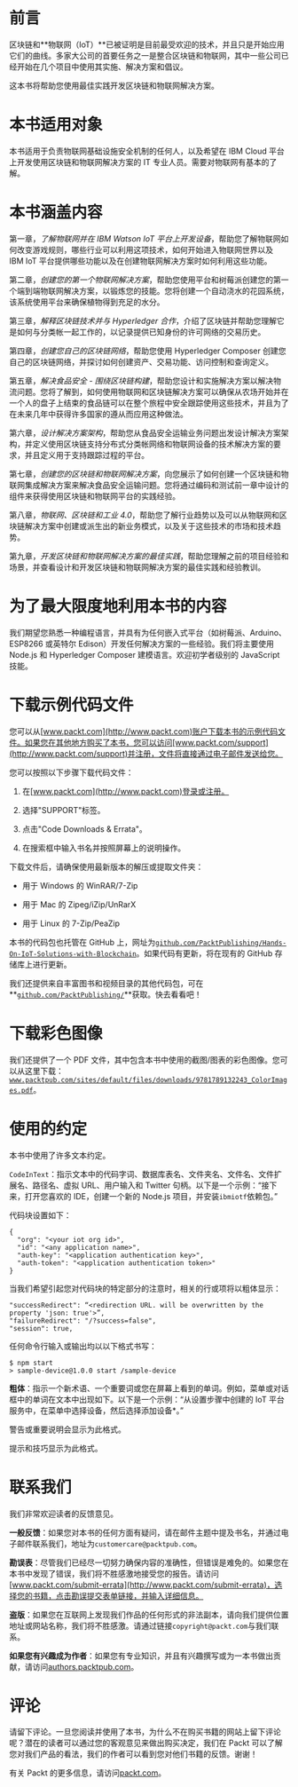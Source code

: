 # 前言

区块链和**物联网（IoT）**已被证明是目前最受欢迎的技术，并且只是开始应用它们的曲线。多家大公司的首要任务之一是整合区块链和物联网，其中一些公司已经开始在几个项目中使用其实施、解决方案和倡议。

这本书将帮助您使用最佳实践开发区块链和物联网解决方案。

# 本书适用对象

本书适用于负责物联网基础设施安全机制的任何人，以及希望在 IBM Cloud 平台上开发使用区块链和物联网解决方案的 IT 专业人员。需要对物联网有基本的了解。

# 本书涵盖内容

第一章，*了解物联网并在 IBM Watson IoT 平台上开发设备*，帮助您了解物联网如何改变游戏规则，哪些行业可以利用这项技术，如何开始进入物联网世界以及 IBM IoT 平台提供哪些功能以及在创建物联网解决方案时如何利用这些功能。

第二章，*创建您的第一个物联网解决方案*，帮助您使用平台和树莓派创建您的第一个端到端物联网解决方案，以锻炼您的技能。您将创建一个自动浇水的花园系统，该系统使用平台来确保植物得到充足的水分。

第三章，*解释区块链技术并与 Hyperledger 合作*，介绍了区块链并帮助您理解它是如何与分类帐一起工作的，以记录提供已知身份的许可网络的交易历史。

第四章，*创建您自己的区块链网络*，帮助您使用 Hyperledger Composer 创建您自己的区块链网络，并探讨如何创建资产、交易功能、访问控制和查询定义。

第五章，*解决食品安全 - 围绕区块链构建*，帮助您设计和实施解决方案以解决物流问题。您将了解到，如何使用物联网和区块链解决方案可以确保从农场开始并在一个人的盘子上结束的食品链可以在整个旅程中安全跟踪使用这些技术，并且为了在未来几年中获得许多国家的遵从而应用这种做法。

第六章，*设计解决方案架构*，帮助您从食品安全运输业务问题出发设计解决方案架构，并定义使用区块链支持分布式分类帐网络和物联网设备的技术解决方案的要求，并且定义用于支持跟踪过程的平台。

第七章，*创建您的区块链和物联网解决方案*，向您展示了如何创建一个区块链和物联网集成解决方案来解决食品安全运输问题。您将通过编码和测试前一章中设计的组件来获得使用区块链和物联网平台的实践经验。

第八章，*物联网、区块链和工业 4.0*，帮助您了解行业趋势以及可以从物联网和区块链解决方案中创建或派生出的新业务模式，以及关于这些技术的市场和技术趋势。

第九章，*开发区块链和物联网解决方案的最佳实践*，帮助您理解之前的项目经验和场景，并查看设计和开发区块链和物联网解决方案的最佳实践和经验教训。

# 为了最大限度地利用本书的内容

我们期望您熟悉一种编程语言，并具有为任何嵌入式平台（如树莓派、Arduino、ESP8266 或英特尔 Edison）开发任何解决方案的一些经验。我们将主要使用 Node.js 和 Hyperledger Composer 建模语言。欢迎初学者级别的 JavaScript 技能。

# 下载示例代码文件

您可以从[www.packt.com](http://www.packt.com)账户下载本书的示例代码文件。如果您在其他地方购买了本书，您可以访问[www.packt.com/support](http://www.packt.com/support)并注册，文件将直接通过电子邮件发送给您。

您可以按照以下步骤下载代码文件：

1.  在[www.packt.com](http://www.packt.com)登录或注册。

1.  选择"SUPPORT"标签。

1.  点击"Code Downloads & Errata"。

1.  在搜索框中输入书名并按照屏幕上的说明操作。

下载文件后，请确保使用最新版本的解压或提取文件夹：

+   用于 Windows 的 WinRAR/7-Zip

+   用于 Mac 的 Zipeg/iZip/UnRarX

+   用于 Linux 的 7-Zip/PeaZip

本书的代码包也托管在 GitHub 上，网址为[`github.com/PacktPublishing/Hands-On-IoT-Solutions-with-Blockchain`](https://github.com/PacktPublishing/Hands-On-IoT-Solutions-with-Blockchain)。如果代码有更新，将在现有的 GitHub 存储库上进行更新。

我们还提供来自丰富图书和视频目录的其他代码包，可在**[`github.com/PacktPublishing/`](https://github.com/PacktPublishing/)**获取。快去看看吧！

# 下载彩色图像

我们还提供了一个 PDF 文件，其中包含本书中使用的截图/图表的彩色图像。您可以从这里下载：[`www.packtpub.com/sites/default/files/downloads/9781789132243_ColorImages.pdf`](https://www.packtpub.com/sites/default/files/downloads/9781789132243_ColorImages.pdf)。

# 使用的约定

本书中使用了许多文本约定。

`CodeInText`：指示文本中的代码字词、数据库表名、文件夹名、文件名、文件扩展名、路径名、虚拟 URL、用户输入和 Twitter 句柄。以下是一个示例：“接下来，打开您喜欢的 IDE，创建一个新的 Node.js 项目，并安装`ibmiotf`依赖包。”

代码块设置如下：

```
{
  "org": "<your iot org id>",
  "id": "<any application name>",
  "auth-key": "<application authentication key>",
  "auth-token": "<application authentication token>"
}
```

当我们希望引起您对代码块的特定部分的注意时，相关的行或项将以粗体显示：

```
"successRedirect": “<redirection URL. will be overwritten by the property 'json: true'>”,
"failureRedirect": "/?success=false",
"session": true,
```

任何命令行输入或输出均以以下格式书写：

```
$ npm start
> sample-device@1.0.0 start /sample-device
```

**粗体**：指示一个新术语、一个重要词或您在屏幕上看到的单词。例如，菜单或对话框中的单词在文本中出现如下。以下是一个示例：“从设置步骤中创建的 IoT 平台服务中，在菜单中选择设备，然后选择添加设备*。”

警告或重要说明会显示为此格式。

提示和技巧显示为此格式。

# 联系我们

我们非常欢迎读者的反馈意见。

**一般反馈**：如果您对本书的任何方面有疑问，请在邮件主题中提及书名，并通过电子邮件联系我们，地址为`customercare@packtpub.com`。

**勘误表**：尽管我们已经尽一切努力确保内容的准确性，但错误是难免的。如果您在本书中发现了错误，我们将不胜感激地接受您的报告。请访问[www.packt.com/submit-errata](http://www.packt.com/submit-errata)，选择您的书籍，点击勘误提交表单链接，并输入详细信息。

**盗版**：如果您在互联网上发现我们作品的任何形式的非法副本，请向我们提供位置地址或网站名称，我们将不胜感激。请通过链接`copyright@packt.com`与我们联系。

**如果您有兴趣成为作者**：如果您有专业知识，并且有兴趣撰写或为一本书做出贡献，请访问[authors.packtpub.com](http://authors.packtpub.com/)。

# 评论

请留下评论。一旦您阅读并使用了本书，为什么不在购买书籍的网站上留下评论呢？潜在的读者可以通过您的客观意见来做出购买决定，我们在 Packt 可以了解您对我们产品的看法，我们的作者可以看到您对他们书籍的反馈。谢谢！

有关 Packt 的更多信息，请访问[packt.com](http://www.packt.com/)。
